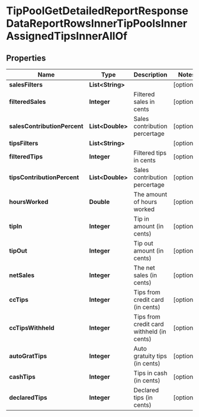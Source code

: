 

# TipPoolGetDetailedReportResponseDataReportRowsInnerTipPoolsInnerAssignedTipsInnerAllOf


## Properties

| Name | Type | Description | Notes |
|------------ | ------------- | ------------- | -------------|
|**salesFilters** | **List&lt;String&gt;** |  |  [optional] |
|**filteredSales** | **Integer** | Filtered sales in cents |  [optional] |
|**salesContributionPercent** | **List&lt;Double&gt;** | Sales contribution percertage |  [optional] |
|**tipsFilters** | **List&lt;String&gt;** |  |  [optional] |
|**filteredTips** | **Integer** | Filtered tips in cents |  [optional] |
|**tipsContributionPercent** | **List&lt;Double&gt;** | Sales contribution percertage |  [optional] |
|**hoursWorked** | **Double** | The amount of hours worked |  [optional] |
|**tipIn** | **Integer** | Tip in amount (in cents) |  [optional] |
|**tipOut** | **Integer** | Tip out amount (in cents) |  [optional] |
|**netSales** | **Integer** | The net sales (in cents) |  [optional] |
|**ccTips** | **Integer** | Tips from credit card (in cents) |  [optional] |
|**ccTipsWithheld** | **Integer** | Tips from credit card withheld (in cents) |  [optional] |
|**autoGratTips** | **Integer** | Auto gratuity tips (in cents) |  [optional] |
|**cashTips** | **Integer** | Tips in cash (in cents) |  [optional] |
|**declaredTips** | **Integer** | Declared tips (in cents) |  [optional] |



